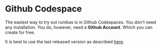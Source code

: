 # Github Codespace

The easiest way to try out rumbas is in Github Codespaces. You don't need any installation. You do, however, need a **Github Account**. Which you can create for free. 

It is best to use the last released version as described [here](github_codespace_last_released.html).